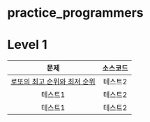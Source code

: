 # practice_programmers

# Level 1
|문제|소스코드|
|:---:|:---:|
|[로또의 최고 순위와 최저 순위](https://programmers.co.kr/learn/courses/30/lessons/77484)|테스트2|
|테스트1|테스트2|
|테스트1|테스트2|
